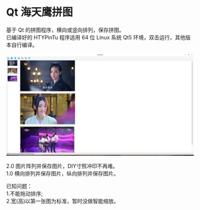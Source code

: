 # Qt 海天鹰拼图
基于 Qt 的拼图程序，横向或竖向排列，保存拼图。  
已编译好的 HTYPinTu 程序适用 64 位 Linux 系统 Qt5 环境，双击运行，其他版本自行编译。  

![alt](preview.png)  

2.0 图片阵列并保存图片，DIY寸照冲印不再难。  
1.0 横向排列并保存图片，纵向排列并保存图片。  

已知问题：  
1.不能拖动排序;  
2.宽(高)以第一张图为标准，暂时没做智能缩放。
